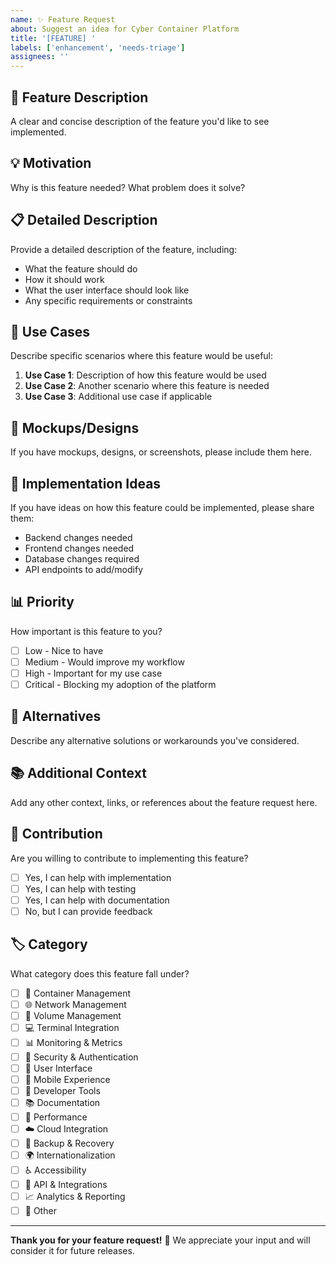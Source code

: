 ```yaml
---
name: ✨ Feature Request
about: Suggest an idea for Cyber Container Platform
title: '[FEATURE] '
labels: ['enhancement', 'needs-triage']
assignees: ''
---
```


## 🚀 Feature Description

A clear and concise description of the feature you'd like to see implemented.

## 💡 Motivation

Why is this feature needed? What problem does it solve?

## 📋 Detailed Description

Provide a detailed description of the feature, including:

- What the feature should do
- How it should work
- What the user interface should look like
- Any specific requirements or constraints

## 🎯 Use Cases

Describe specific scenarios where this feature would be useful:

1. **Use Case 1**: Description of how this feature would be used
2. **Use Case 2**: Another scenario where this feature is needed
3. **Use Case 3**: Additional use case if applicable

## 🎨 Mockups/Designs

If you have mockups, designs, or screenshots, please include them here.

## 🔧 Implementation Ideas

If you have ideas on how this feature could be implemented, please share them:

- Backend changes needed
- Frontend changes needed
- Database changes required
- API endpoints to add/modify

## 📊 Priority

How important is this feature to you?

- [ ] Low - Nice to have
- [ ] Medium - Would improve my workflow
- [ ] High - Important for my use case
- [ ] Critical - Blocking my adoption of the platform

## 🔄 Alternatives

Describe any alternative solutions or workarounds you've considered.

## 📚 Additional Context

Add any other context, links, or references about the feature request here.

## 🤝 Contribution

Are you willing to contribute to implementing this feature?

- [ ] Yes, I can help with implementation
- [ ] Yes, I can help with testing
- [ ] Yes, I can help with documentation
- [ ] No, but I can provide feedback

## 🏷️ Category

What category does this feature fall under?

- [ ] 🐳 Container Management
- [ ] 🌐 Network Management
- [ ] 💾 Volume Management
- [ ] 💻 Terminal Integration
- [ ] 📊 Monitoring & Metrics
- [ ] 🔐 Security & Authentication
- [ ] 🎨 User Interface
- [ ] 📱 Mobile Experience
- [ ] 🔧 Developer Tools
- [ ] 📚 Documentation
- [ ] 🚀 Performance
- [ ] ☁️ Cloud Integration
- [ ] 🔄 Backup & Recovery
- [ ] 🌍 Internationalization
- [ ] ♿ Accessibility
- [ ] 🔌 API & Integrations
- [ ] 📈 Analytics & Reporting
- [ ] 🎯 Other

---

**Thank you for your feature request!** 🎉 We appreciate your input and will consider it for future releases.
